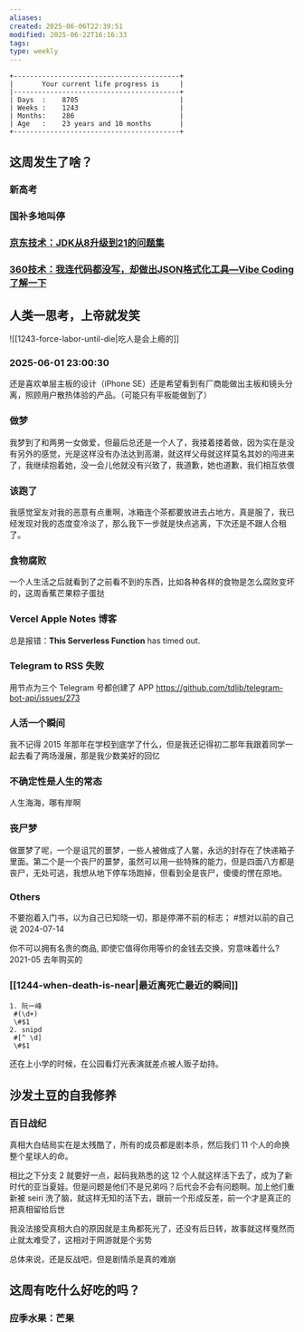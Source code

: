 ```yaml
---
aliases: 
created: 2025-06-06T22:39:51
modified: 2025-06-22T16:16:33
tags: 
type: weekly
---
```


```shell
+-----------------------------------------+
|       Your current life progress is     |
|-----------------------------------------+
| Days  :    8705                         |
| Weeks :    1243                         |
| Months:    286                          |
| Age   :    23 years and 10 months       |
+-----------------------------------------+
```

## 这周发生了啥？
### 新高考
### 国补多地叫停

### [京东技术：JDK从8升级到21的问题集](https://tool.lu/article/77A/url)

### [360技术：我连代码都没写，却做出JSON格式化工具—Vibe Coding了解一下](https://tool.lu/article/77y/url)
## 人类一思考，上帝就发笑

![[1243-force-labor-until-die|吃人是会上瘾的]]

### 2025-06-01 23:00:30

还是喜欢单层主板的设计（iPhone SE）还是希望看到有厂商能做出主板和镜头分离，照顾用户散热体验的产品。（可能只有平板能做到了）

### 做梦

我梦到了和两男一女做爱，但最后总还是一个人了，我搂着搂着做，因为实在是没有另外的感觉，光是这样没有办法达到高潮，就这样父母就这样莫名其妙的闯进来了，我继续抱着她，没一会儿他就没有兴致了，我道歉，她也道歉，我们相互依偎

### 该跑了

我感觉室友对我的恶意有点重啊，冰箱连个茶都要放进去占地方，真是服了，我已经发现对我的态度变冷淡了，那么我下一步就是快点逃离，下次还是不跟人合租了。

### 食物腐败

一个人生活之后就看到了之前看不到的东西，比如各种各样的食物是怎么腐败变坏的，这周香蕉芒果粽子蛋挞

### Vercel Apple Notes 博客

总是报错：**This Serverless Function** has timed out.

### Telegram to RSS 失败

用节点为三个 Telegram 号都创建了 APP https://github.com/tdlib/telegram-bot-api/issues/273

### 人活一个瞬间

我不记得 2015 年那年在学校到底学了什么，但是我还记得初二那年我跟着同学一起去看了两场漫展，那是我少数美好的回忆

### 不确定性是人生的常态

人生海海，哪有岸啊

### 丧尸梦

做噩梦了呢，一个是诅咒的噩梦，一些人被做成了人鳖，永远的封存在了快递箱子里面。第二个是一个丧尸的噩梦，虽然可以用一些特殊的能力，但是四面八方都是丧尸，无处可逃，我想从地下停车场跑掉，但看到全是丧尸，傻傻的愣在原地。

### Others

不要抱着入门书，以为自己已知晓一切，那是停滞不前的标志； #想对以前的自己说 2024-07-14

你不可以拥有名贵的商品, 即使它值得你用等价的金钱去交换，穷意味着什么? 2021-05 去年购买的

### [[1244-when-death-is-near|最近离死亡最近的瞬间]]

```regex
1. 阮一峰
 #(\d+)
 \#$1
2. snipd
 #[^ \d]
 \#$1
```

还在上小学的时候，在公园看灯光表演就差点被人贩子劫持。

## 沙发土豆的自我修养

### 百日战纪

真相大白结局实在是太残酷了，所有的成员都是剧本杀，然后我们 11 个人的命换整个星球人的命。

相比之下分支 2 就要好一点，起码我熟悉的这 12 个人就这样活下去了，成为了新时代的亚当夏娃。但是问题是他们不是兄弟吗？后代会不会有问题啊。加上他们重新被 seiri 洗了脑，就这样无知的活下去，跟前一个形成反差，前一个才是真正的把真相留给后世

我没法接受真相大白的原因就是主角都死光了，还没有后日转，故事就这样戛然而止就太难受了，这相对于网游就是个劣势

总体来说，还是反战吧，但是剧情杀是真的难崩

## 这周有吃什么好吃的吗？

### 应季水果：芒果
